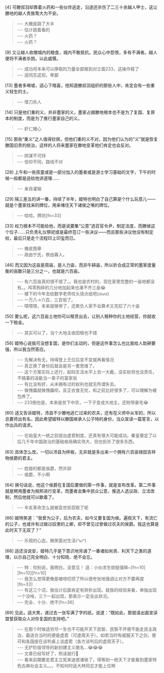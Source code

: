
[4] 可滕叔羽却靠着火药和一些伙伴逃走，沿途还杀伤了二三十余越人甲士，这让滕地的越人贵族鸷大为不安。
>--- 大概是跳了大半<br>
>--- 估计跳着看的<br>
>--- 火药？<br>
>--- 火药？<br>

[9] 又让越人收缴城内的粮食，城内不敢抵抗，民众心中怨恨，多有不满者。越人便将不满者杀戮，以此威慑。
>--- 成功将本来可以挣取的力量全部推到对立面233，这操作稳了<br>
>--- 适同志这招，卑鄙<br>

[13] 墨者多唏嘘，适心下暗喜，他知道滕叔羽组织的那些人中，肯定会有一些重义轻生的士。
>--- 借刀杀人<br>

[14] 只是他们重的义，并非墨家的义，墨家占据滕地根本也不是为了复国、复原本的制度，而是为了推行墨家自己的义。
>--- 虾仁猪心<br>

[15] 那些“重义”之人值得钦佩，但他们重的义不对，因为他们认为的“义”就是恢复滕国旧贵的统治，这样的人将来墨家在滕地变革他们肯定也会反对。
>--- 阴谋不可持<br>
>--- 信仰不同，路线不对<br>

[28] 上午和一些孩童或是一部分加入的墨者或是游士学习基础的文字，下午的时候一般都是适给他讲道理……
>--- 亲自灌输<br>

[29] 隔三差五的讲一番，持续了半年，姬特也明白了自己算是个什么玩意儿——就是个墨家找来的牌位，用来堵住天下诸侯之嘴的牌位。
>--- 哈哈，牌坊[fn=33]<br>

[33] 权力根本不可能给他，而是说要集“公意”选百官令尹，制定法度，而滕侯这个位子……只负责礼仪祭祀或是最终签订一些决议——而且那些决议他没有制定权，最后只是走个流程印上印玺而已。
>--- 橡皮图章<br>
>--- 政由宁氏，祭由寡人。<br>

[46] 而又因为这亩是周亩，是人力亩，而非牛耕亩，所以折合成正常的墨家度量衡的亩数只是三分之一，也就是六百亩。
>--- 有六百亩真的很不错了。。我也是农村的，现在家里完整的一亩地都没有。。鸡零狗碎的几分地加起来也凑不齐三亩😂<br>
>--- 楼下的今年去给数学老师坟头烧点纸吧(ಡωಡ)<br>
>--- 一万八→六百，三百倍了。<br>
>--- 喂喂喂，本来就够惨了，还欺负人家不会算术又克扣了六十亩<br>

[50] 要么呢，这六百亩土地你可以租赁出去，让别人租种你的土地经营，你就收一下租金。
>--- 其实可以了，当个大地主收田租也不错<br>

[56] 姬特心说我可没想复国，是你们主动的，但是这件事怎么也比我给人助耕要强，所以我当然答应。
>--- 先解决有无，待得登上王位后变不变就再看情况<br>
>--- 真正换了身份后就会是另一套思维了。<br>
>--- 这个方案实际上还行，起码生活水平上去一大截，没实权但也没责任，不搞事的话能当一辈子的富家翁<br>
>--- 有比没有好，从未拥有过的权利也就无所谓失去。<br>
>--- 做傀儡就做傀儡呗，反正衣食无忧，和之前比好很多了，可以理解为被包养了。<br>
>--- 233倒也是，本来是贫下中农，一下子变成大地主，还附带豪宅😂<br>

[60] 适又告诉姬特，沛县不少滕地逃亡过来的农夫，还有在义师中从军的，所以总要师出有名，因此希望姬特以滕国继承人公子特的身份，当众宣读一篇誓言，以作出兵的请求。
>--- 在始皇大一统之前提出虚君制度，还真有很大可能成功。秦皇奠定了以后几千年中国政治的基础格局确实伟大，但也扼杀了很多东西。<br>

[63] 具体怎么改，一切以沛县为样板，无非就是多出来一个拥有六百亩禄田吉祥物侯爵的君主。
>--- 姓姬的都是侯爵，然并卵<br>
>--- 侯爵，不小啊<br>

[64] 换句话说，他这个侯爵在复国后要做的第一件事，就是宣布改革。第二件事就是聘用墨者为相邦进行变革，而墨者会集中民众公意，推选人选议政、立法改制，然后他就可以歇着了。
>--- 辛亥革命怎么就被袁世凯窃取了呢<br>

[66] 姬特笑道：“我曾为公子，后为农夫，如今又要复国为侯。遍观天下，有流亡的公子，也或许有过做过奴隶的上卿，却不曾见过曾做过农夫的侯爵。我这也算是此时天下无双了？”
>--- 乐观的心态，微笑面对生活(*^ω^*)<br>

[68] 适还没说安，姬特几乎是下意识地背诵了一番诸如尚贤、利天下之类的道理，以示自己完全明白、十分知晓、绝不会忘。
>--- 特：你别说，我明白，没意见！
适：小伙求生欲挺强嘛~[fn=10][fn=10][fn=10]<br>
>--- 我怎么觉得更像是被唠叨烦了所以很夸张地强调让对方不要再提[fn=33]<br>
>--- 有这三个词，我估计后面肯定有转折出现。就我的经验来看，单独出现一个没啥，三个一起出现，那表示一定会出状况。<br>
>--- 完全、十分、绝不[fn=36]<br>

[69] 见此，适大笑，递过去一张写满了字的纸，说道：“既如此，那就请出面宣读盟誓获取众人对你复国的支持吧。”
>--- 在那个时候适穷尽一生也不可能开天下民智，民智不开便不能走民主政治，最适合当时的便是虚君（可虚周天子）。如若当时有威服天下之剑，便可和各国座在谈判桌上谈虚君（各方谈判后的虚周天子）。<br>
>--- 无铲阶级领导的新封建主义歌名…😂😂😂<br>
>--- 文章已经写好了，照读就行😬️<br>
>--- 看来前期要走君主立宪来迷惑诸侯了，得等到一统天下才能看到墨家特色古典社会主义。。。不知何时适大林同志才能上位啊<br>
